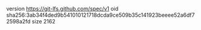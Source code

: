 version https://git-lfs.github.com/spec/v1
oid sha256:3ab34f4ded9b541010121718dcda9ce509b35c141923beeee52a6df72598a2fd
size 2162

